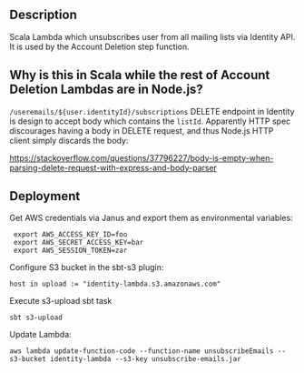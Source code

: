 ## Description

Scala Lambda which unsubscribes user from all mailing lists via Identity API. It is used by the Account Deletion
step function. 

## Why is this in Scala while the rest of Account Deletion Lambdas are in Node.js?

`/useremails/${user.identityId}/subscriptions` DELETE endpoint in Identity is design to accept body which contains
the `listId`. Apparently HTTP spec discourages having a body in DELETE request, and thus Node.js HTTP client simply
discards the body:

https://stackoverflow.com/questions/37796227/body-is-empty-when-parsing-delete-request-with-express-and-body-parser

## Deployment

Get AWS credentials via Janus and export them as environmental variables:

```
 export AWS_ACCESS_KEY_ID=foo
 export AWS_SECRET_ACCESS_KEY=bar
 export AWS_SESSION_TOKEN=zar
```

Configure S3 bucket in the sbt-s3 plugin:
  
```
host in upload := "identity-lambda.s3.amazonaws.com"
```

Execute s3-upload sbt task

```
sbt s3-upload
```

Update Lambda:

```
aws lambda update-function-code --function-name unsubscribeEmails --s3-bucket identity-lambda --s3-key unsubscribe-emails.jar
```